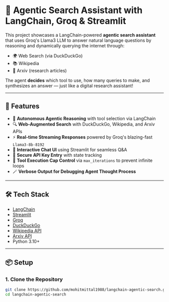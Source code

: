 # 🔎 Agentic Search Assistant with LangChain, Groq & Streamlit

This project showcases a LangChain-powered **agentic search assistant** that uses Groq's Llama3 LLM to answer natural language questions by reasoning and dynamically querying the internet through:
- 🌍 Web Search (via DuckDuckGo)
- 📚 Wikipedia
- 📄 Arxiv (research articles)

The agent **decides** which tool to use, how many queries to make, and synthesizes an answer — just like a digital research assistant!

---

## 🚀 Features

- 🧠 **Autonomous Agentic Reasoning** with tool selection via LangChain
- 🔍 **Web-Augmented Search** with DuckDuckGo, Wikipedia, and Arxiv APIs
- ⚡ **Real-time Streaming Responses** powered by Groq's blazing-fast `Llama3-8b-8192`
- 🤖 **Interactive Chat UI** using Streamlit for seamless Q&A
- 🔐 **Secure API Key Entry** with state tracking
- 🧩 **Tool Execution Cap Control** via `max_iterations` to prevent infinite loops
- 🪄 **Verbose Output for Debugging Agent Thought Process**

---

## 🛠️ Tech Stack

- [LangChain](https://www.langchain.com/)
- [Streamlit](https://streamlit.io/)
- [Groq](https://console.groq.com/)
- [DuckDuckGo](https://duckduckgo.com/)
- [Wikipedia API](https://en.wikipedia.org/w/api.php)
- [Arxiv API](https://arxiv.org/help/api/)
- Python 3.10+

---

## 📦 Setup

### 1. Clone the Repository

```bash
git clone https://github.com/mohitmittal1988/langchain-agentic-search.git
cd langchain-agentic-search
